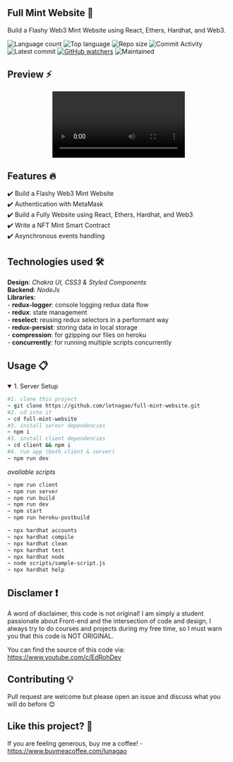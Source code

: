 ## Full Mint Website 🎯
 Build a Flashy Web3 Mint Website using React, Ethers, Hardhat, and Web3.
 
![Language count](https://img.shields.io/github/languages/count/letnagao/full-mint-website?color=green)
![Top language](https://img.shields.io/github/languages/top/letnagao/full-mint-website?color=ff69b4)
![Repo size](https://img.shields.io/github/repo-size/letnagao/full-mint-website?color=yellow)
![Commit Activity](https://img.shields.io/github/commit-activity/y/letnagao/full-mint-website?color=blue)
![Latest commit](https://img.shields.io/github/last-commit/letnagao/full-mint-website?color=red)
[![GitHub watchers](https://img.shields.io/github/watchers/letnagao/full-mint-website?logo=GitHub)](https://github.com/letnagao/full-mint-website/watchers)
![Maintained](https://img.shields.io/maintenance/yes/9999)

</ul><h2> Preview ⚡️</h2>
<p align="center">
  <video src="https://user-images.githubusercontent.com/99754900/174686429-2b1792f1-315f-4389-9188-fd5235805cd2.mp4" />
</p>

## Features 🔥
✔️ Build a Flashy Web3 Mint Website <br />
✔️ Authentication with MetaMask <br />
✔️ Build a Fully Website using React, Ethers, Hardhat, and Web3 <br />
✔️ Write a NFT Mint Smart Contract <br />
✔️ Asynchronous events handling <br />

## Technologies used 🛠️
**Design**: *Chakra UI, CSS3 & Styled Components*<br />
**Backend**: *NodeJs* <br />
**Libraries**: <br />
    - **redux-logger**: console logging redux data flow <br />
    - **redux**: state management <br />
    - **reselect**: reusing redux selectors in a performant way <br />
    - **redux-persist**: storing data in local storage <br />
    - **compression**: for gzipping our files on heroku <br />
    - **concurrently**: for running multiple scripts concurrently <br />

## Usage 📋
<details open>
<summary>1. Server Setup</summary>

```bash
#1. clone this project
~ git clone https://github.com/letnagao/full-mint-website.git
#2. cd into it
~ cd full-mint-website
#3. install serevr dependencies
~ npm i
#3. install client dependencies
~ cd client && npm i
#4. run app (both client & server)
~ npm run dev
```
*available scripts*
```bash
~ npm run client
~ npm run server
~ npm run build
~ npm run dev
~ npm start
~ npm run heroku-postbuild
```
```bash
~ npx hardhat accounts
~ npx hardhat compile
~ npx hardhat clean
~ npx hardhat test
~ npx hardhat node
~ node scripts/sample-script.js
~ npx hardhat help
```
  
</details>

## Disclamer ❗️
A word of disclaimer, this code is not original! 
I am simply a student passionate about Front-end and the intersection of code and design, I always try to do courses and projects during my free time, so I must warn you that this code is NOT ORIGINAL.

You can find the source of this code via: https://www.youtube.com/c/EdRohDev

## Contributing 💡
Pull request are welcome but please open an issue and discuss what you will do before 😊

## Like this project? 💖

If you are feeling generous, buy me a coffee! - https://www.buymeacoffee.com/lunagao
